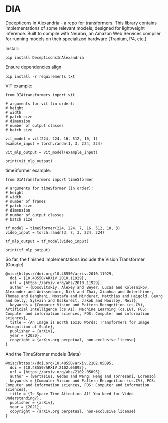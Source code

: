 # DIA
Decepticons in Alexandria - a repo for transformers. This library contains implementations of some relevant models, designed for lightweight inference. Built to compile with Neuron, an Amazon Web Services compiler for running models on their specialized hardware (Tranium, P4, etc.)



Install:
```
pip install DecepticonsInAlexandria
```
Ensure dependencies align
```
pip install -r requirements.txt
```

ViT example:
```
from DIAtransformers import vit

# arguments for vit (in order): 
# height
# width
# patch size
# dimension 
# number of output classes
# batch size

vit_model = vit(224, 224, 16, 512, 10, 1)
example_input = torch.randn(1, 3, 224, 224)

vit_mlp_output = vit_model(example_input)

print(vit_mlp_output)
```

timeSformer example:
```
from DIAtransformers import timeSformer

# arguments for timeSformer (in order): 
# height
# width
# number of frames
# patch size
# dimension 
# number of output classes
# batch size

tf_model = timeSformer(224, 224, 7, 16, 512, 10, 3)
video_input = torch.randn(3, 7, 3, 224, 224)

tf_mlp_output = tf_model(video_input)

print(tf_mlp_output)
```

So far, the finished implementations include the Vision Transformer (Google)
```
@misc{https://doi.org/10.48550/arxiv.2010.11929,
  doi = {10.48550/ARXIV.2010.11929},
  url = {https://arxiv.org/abs/2010.11929},
  author = {Dosovitskiy, Alexey and Beyer, Lucas and Kolesnikov, Alexander and Weissenborn, Dirk and Zhai, Xiaohua and Unterthiner, Thomas and Dehghani, Mostafa and Minderer, Matthias and Heigold, Georg and Gelly, Sylvain and Uszkoreit, Jakob and Houlsby, Neil},
  keywords = {Computer Vision and Pattern Recognition (cs.CV), Artificial Intelligence (cs.AI), Machine Learning (cs.LG), FOS: Computer and information sciences, FOS: Computer and information sciences},
  title = {An Image is Worth 16x16 Words: Transformers for Image Recognition at Scale},
  publisher = {arXiv},
  year = {2020},
  copyright = {arXiv.org perpetual, non-exclusive license}
}

```

And the TimeSformer models (Meta)
```
@misc{https://doi.org/10.48550/arxiv.2102.05095,
  doi = {10.48550/ARXIV.2102.05095},
  url = {https://arxiv.org/abs/2102.05095},
  author = {Bertasius, Gedas and Wang, Heng and Torresani, Lorenzo},
  keywords = {Computer Vision and Pattern Recognition (cs.CV), FOS: Computer and information sciences, FOS: Computer and information sciences},
  title = {Is Space-Time Attention All You Need for Video Understanding?},
  publisher = {arXiv},
  year = {2021},
  copyright = {arXiv.org perpetual, non-exclusive license}
}

```
